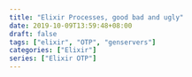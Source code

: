 ```yaml
---
title: "Elixir Processes, good bad and ugly"
date: 2019-10-09T13:59:48+08:00
draft: false
tags: ["elixir", "OTP", "genservers"]
categories: ["Elixir"]
series: ["Elixir OTP"]
---
```

